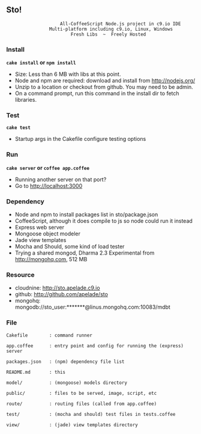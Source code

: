 ## Sto!

						All-CoffeeScript Node.js project in c9.io IDE
					Multi-platform including c9.io, Linux, Windows
							Fresh Libs  ~  Freely Hosted

### Install
__`cake install` or `npm install`__

- Size: Less than 6 MB with libs at this point.
- Node and npm are required: download and install from http://nodejs.org/
- Unzip to a location or checkout from github. You may need to be admin.
- On a command prompt, run this command in the install dir to fetch libraries.




### Test
__`cake test`__

- Startup args in the Cakefile configure testing options



	
### Run
__`cake server` or `coffee app.coffee`__

- Running another server on that port?
- Go to [http://localhost:3000](http://localhost:3000)



### Dependency ###
- Node and npm to install packages list in sto/package.json
- CoffeeScript, although it does compile to js so node could run it instead
- Express web server
- Mongoose object modeler
- Jade view templates
- Mocha and Should, some kind of load tester
- Trying a shared mongod, Dharma 2.3 Experimental from http://mongohq.com, 512 MB



	
### Resource ###
- cloudnine: http://sto.apelade.c9.io
- github: http://github.com/apelade/sto
- mongohq: mongodb://sto_user:*******@linus.mongohq.com:10083/mdbt 
	



### File ###
	
	Cakefile		: command runner
	  
	app.coffee		: entry point and config for running the (express) server  	
	  
	packages.json	: (npm) dependency file list
		
	README.md		: this  	
	
	model/			: (mongoose) models directory
	
	public/			: files to be served, image, script, etc
	
	route/ 			: routing files (called from app.coffee)
	
	test/			: (mocha and should) test files in tests.coffee
	
	view/			: (jade) view templates directory


